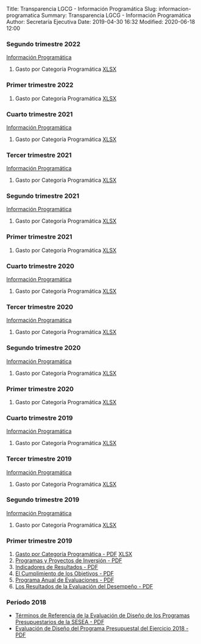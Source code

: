 Title: Transparencia LGCG - Información Programática
Slug: informacion-programatica
Summary: Transparencia LGCG - Información Programática
Author: Secretaría Ejecutiva
Date: 2019-04-30 16:32
Modified: 2020-06-18 12:00


### Segundo trimestre 2022

[Información Programática](#)

1. Gasto por Categoría Programática [XLSX](2022-2.xlsx)


### Primer trimestre 2022

1. Gasto por Categoría Programática [XLSX](2022-1.xlsx)


### Cuarto trimestre 2021

[Información Programática](#)

1. Gasto por Categoría Programática [XLSX](2021-4.xlsx)


### Tercer trimestre 2021

[Información Programática](#)

1. Gasto por Categoría Programática [XLSX](2021-3.xlsx)


### Segundo trimestre 2021

[Información Programática](#)

1. Gasto por Categoría Programática [XLSX](2021-2.xlsx)


### Primer trimestre 2021

1. Gasto por Categoría Programática [XLSX](2021-1.xlsx)

### Cuarto trimestre 2020

[Información Programática](#)

1. Gasto por Categoría Programática [XLSX](2020-4.xlsx)


### Tercer trimestre 2020

[Información Programática](#)

1. Gasto por Categoría Programática [XLSX](2020-3.xlsx)


### Segundo trimestre 2020

[Información Programática](#)

1. Gasto por Categoría Programática [XLSX](2020-2.xlsx)


### Primer trimestre 2020

1. Gasto por Categoría Programática [XLSX](2020-01_03-01-gasto-por-categoria-programatica.xlsx)


### Cuarto trimestre 2019

[Información Programática](2019-10_12-00-informacion-programatica.pdf)

1. Gasto por Categoría Programática [XLSX](2019-10_12-01-gasto-por-categoria-programatica.xlsx)


### Tercer trimestre 2019

[Información Programática](2019-10_09-00-informacion-programatica.pdf)

1. Gasto por Categoría Programática [XLSX](2019-10_09-01-gasto-por-categoria-programatica.xlsx)


### Segundo trimestre 2019

[Información Programática](2019-04_06-00-informacion-programatica.pdf)

1. Gasto por Categoría Programática [XLSX](2019-04_06-01-gasto-por-categoria-programatica.xlsx)


### Primer trimestre 2019

1. [Gasto por Categoría Programática - PDF](2019-01_03-01-gasto-por-categoria-programatica.pdf) [XLSX](2019-01_03-01-gasto-por-categoria-programatica.xlsx)
2. [Programas y Proyectos de Inversión - PDF](2019-01_03-02-programas-y-proyectos-de-inversion.pdf)
3. [Indicadores de Resultados - PDF](2019-01_03-03-indicadores-de-resultados.pdf)
4. [El Cumplimiento de los Objetivos - PDF](2019-01_03-04-el-cumplimiento-de-los-objetivos.pdf)
5. [Programa Anual de Evaluaciones - PDF](2019-01_03-05-programa-anual-de-evaluaciones.pdf)
6. [Los Resultados de la Evaluación del Desempeño - PDF](2019-01_03-06-los-resultados-de-la-evaluacion-del-desempeno.pdf)


### Período 2018

* [Términos de Referencia de la Evaluación de Diseño de los Programas Presupuestarios de la SESEA - PDF](2018-evaluacion-de-diseno.pdf)
* [Evaluación de Diseño del Programa Presupuestal del Ejercicio 2018 - PDF](2018-evaluacion-de-diseno-operacion-implementacion.pdf)
